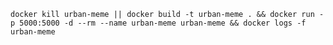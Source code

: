 `docker kill urban-meme || docker build -t urban-meme . && docker run -p 5000:5000 -d --rm --name urban-meme urban-meme && docker logs -f urban-meme`